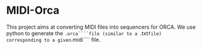 # MIDI-Orca

This project aims at converting MIDI files into sequencers for ORCA. We use python to generate the ```.orca````file (similar to a ```.txt``` file) corresponding to a given ```.midi```` file. 
